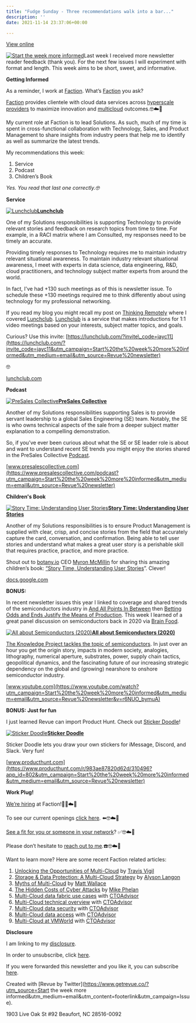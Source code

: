 ```yaml
---
title: "Fudge Sunday - Three recommendations walk into a bar..."
description: ''
date: 2021-11-14 23:37:06+00:00

---
```


[View online](https://sunday.fudge.org/issues/fudge-sunday-three-recommendations-walk-into-a-bar-847670?utm_campaign=Issue&utm_content=view_in_browser&utm_medium=email&utm_source=Start+the+week+more+informed)

[![Start the week more informed](https://bucketeer-e05bbc84-baa3-437e-9518-adb32be77984.s3.amazonaws.com/public/images/449a2576-79ca-4390-b113-ca52ed86567d_1200x115.png "Start the week more informed")](https://substackcdn.com/image/fetch/f_auto,q_auto:good,fl_progressive:steep/https%3A%2F%2Fbucketeer-e05bbc84-baa3-437e-9518-adb32be77984.s3.amazonaws.com%2Fpublic%2Fimages%2F449a2576-79ca-4390-b113-ca52ed86567d_1200x115.png)Last week I received more newsletter reader feedback (thank you). For the next few issues I will experiment with format and length. This week aims to be short, sweet, and informative.

 **Getting Informed**

As a reminder, I work at [Faction](https://www.factioninc.com/solutions/multi-cloud-data-services/?utm_campaign=Fudge%20Sunday&utm_medium=email&utm_source=Revue%20newsletter). What’s [Faction](https://www.factioninc.com/solutions/multi-cloud-data-services/?utm_campaign=Fudge%20Sunday&utm_medium=email&utm_source=Revue%20newsletter) you ask? 

[Faction](https://www.factioninc.com/solutions/multi-cloud-data-services/?utm_campaign=Fudge%20Sunday&utm_medium=email&utm_source=Revue%20newsletter) provides clientele with cloud data services across [hyperscale providers](https://www.factioninc.com/solutions/multi-cloud-data-services/?utm_campaign=Fudge%20Sunday&utm_medium=email&utm_source=Revue%20newsletter) to maximize innovation and [multicloud](https://www.factioninc.com/solutions/multi-cloud-data-services/?utm_campaign=Fudge%20Sunday&utm_medium=email&utm_source=Revue%20newsletter) outcomes.🤓☁️🚀

My current role at Faction is to lead Solutions. As such, much of my time is spent in cross-functional collaboration with Technology, Sales, and Product Management to share insights from industry peers that help me to identify as well as summarize the latest trends.

My recommendations this week:

1. Service
2. Podcast
3. Children’s Book

*Yes. You read that last one correctly.🤓*

 **Service**

[![Lunchclub](https://bucketeer-e05bbc84-baa3-437e-9518-adb32be77984.s3.amazonaws.com/public/images/958ec306-3edb-4984-8fd5-509f9dd5c176_600x315.png "Lunchclub")](https://substackcdn.com/image/fetch/f_auto,q_auto:good,fl_progressive:steep/https%3A%2F%2Fbucketeer-e05bbc84-baa3-437e-9518-adb32be77984.s3.amazonaws.com%2Fpublic%2Fimages%2F958ec306-3edb-4984-8fd5-509f9dd5c176_600x315.png)**[Lunchclub](https://lunchclub.com/?invite_code=jayc11&utm_campaign=Start%20the%20week%20more%20informed&utm_medium=email&utm_source=Revue%20newsletter)**

One of my Solutions responsibilities is supporting Technology to provide relevant stories and feedback on research topics from time to time. For example, in a RACI matrix where I am Consulted, my responses need to be timely an accurate.

Providing timely responses to Technology requires me to maintain industry relevant situational awareness. To maintain industry relevant situational awareness, I meet with experts in data science, data engineering, R&D, cloud practitioners, and technology subject matter experts from around the world.

In fact, I’ve had +130 such meetings as of this is newsletter issue. To schedule these +130 meetings required me to think differently about using technology for my professional networking.

If you read my blog you might recall my post on [Thinking Remotely](https://fudge.org/thinking-remotely/?utm_campaign=Start%20the%20week%20more%20informed&utm_medium=email&utm_source=Revue%20newsletter) where I covered [Lunchclub](https://lunchclub.com/?invite_code=jayc11&utm_campaign=Start%20the%20week%20more%20informed&utm_medium=email&utm_source=Revue%20newsletter). [Lunchclub](https://lunchclub.com/?invite_code=jayc11&utm_campaign=Start%20the%20week%20more%20informed&utm_medium=email&utm_source=Revue%20newsletter) is a service that makes introductions for 1:1 video meetings based on your interests, subject matter topics, and goals.

Curious? Use this invite: [https://lunchclub.com/?invite\_code=jayc11](https://lunchclub.com/?invite_code=jayc11&utm_campaign=Start%20the%20week%20more%20informed&utm_medium=email&utm_source=Revue%20newsletter)

🤓

[lunchclub.com](https://lunchclub.com/?invite_code=jayc11&utm_campaign=Start%20the%20week%20more%20informed&utm_medium=email&utm_source=Revue%20newsletter)

 **Podcast**

[![PreSales Collective](https://bucketeer-e05bbc84-baa3-437e-9518-adb32be77984.s3.amazonaws.com/public/images/acc4fa04-1865-4121-8c03-74963a0c9192_600x338.jpeg "PreSales Collective")](https://substackcdn.com/image/fetch/f_auto,q_auto:good,fl_progressive:steep/https%3A%2F%2Fbucketeer-e05bbc84-baa3-437e-9518-adb32be77984.s3.amazonaws.com%2Fpublic%2Fimages%2Facc4fa04-1865-4121-8c03-74963a0c9192_600x338.jpeg)**[PreSales Collective](https://www.presalescollective.com/podcast?utm_campaign=Start%20the%20week%20more%20informed&utm_medium=email&utm_source=Revue%20newsletter)**

Another of my Solutions responsibilities supporting Sales is to provide servant leadership to a global Sales Engineering (SE) team. Notably, the SE is who owns technical aspects of the sale from a deeper subject matter explanation to a compelling demonstration.

So, if you’ve ever been curious about what the SE or SE leader role is about and want to understand recent SE trends you might enjoy the stories shared in the PreSales Collective [Podcast](https://www.presalescollective.com/podcast?utm_campaign=Start%20the%20week%20more%20informed&utm_medium=email&utm_source=Revue%20newsletter).

[www.presalescollective.com](https://www.presalescollective.com/podcast?utm_campaign=Start%20the%20week%20more%20informed&utm_medium=email&utm_source=Revue%20newsletter)

 **Children's Book**

[![Story Time: Understanding User Stories](https://bucketeer-e05bbc84-baa3-437e-9518-adb32be77984.s3.amazonaws.com/public/images/f35eecfd-ca85-4801-9525-6f79ce7c300a_600x315.png "Story Time: Understanding User Stories")](https://substackcdn.com/image/fetch/f_auto,q_auto:good,fl_progressive:steep/https%3A%2F%2Fbucketeer-e05bbc84-baa3-437e-9518-adb32be77984.s3.amazonaws.com%2Fpublic%2Fimages%2Ff35eecfd-ca85-4801-9525-6f79ce7c300a_600x315.png)**[Story Time: Understanding User Stories](https://docs.google.com/presentation/d/1j3l9GCiEvp8Ei3G9Uuzp6Q6tS2pXqAG4SLI3zHJaQj0/edit?usp=sharing&utm_campaign=Start%20the%20week%20more%20informed&utm_medium=email&utm_source=Revue%20newsletter)**

Another of my Solutions responsibilities is to ensure Product Management is supplied with clear, crisp, and concise stories from the field that accurately capture the card, conversation, and confirmation. Being able to tell user stories and understand what makes a great user story is a perishable skill that requires practice, practice, and more practice.

Shout out to [botany.io](https://botany.io?utm_campaign=Start%20the%20week%20more%20informed&utm_medium=email&utm_source=Revue%20newsletter) CEO [Myron McMillin](https://www.linkedin.com/in/myronmcmillin/?utm_campaign=Start%20the%20week%20more%20informed&utm_medium=email&utm_source=Revue%20newsletter) for sharing this amazing children’s book: [“Story Time, Understanding User Stories](https://docs.google.com/presentation/d/1j3l9GCiEvp8Ei3G9Uuzp6Q6tS2pXqAG4SLI3zHJaQj0/edit?usp=sharing&utm_campaign=Start%20the%20week%20more%20informed&utm_medium=email&utm_source=Revue%20newsletter)”. Clever!

[docs.google.com](https://docs.google.com/presentation/d/1j3l9GCiEvp8Ei3G9Uuzp6Q6tS2pXqAG4SLI3zHJaQj0/edit?usp=sharing&utm_campaign=Start%20the%20week%20more%20informed&utm_medium=email&utm_source=Revue%20newsletter)

 **BONUS:**

In recent newsletter issues this year I linked to coverage and shared trends of the semiconductors industry in [And All Points In Between](https://sunday.fudge.org/issues/fudge-sunday-and-all-points-in-between-679406?utm_campaign=Start%20the%20week%20more%20informed&utm_medium=email&utm_source=Revue%20newsletter) then [Betting Odds and Ends Justify the Means of Production](https://sunday.fudge.org/issues/fudge-sunday-betting-odds-and-ends-justify-the-means-of-production-752134?utm_campaign=Start%20the%20week%20more%20informed&utm_medium=email&utm_source=Revue%20newsletter). This week I learned of a great panel discussion on semiconductors back in 2020 via [Brain Food](https://fs.blog/knowledge-podcast/the-ultimate-bargaining-chip/?utm_campaign=Start%20the%20week%20more%20informed&utm_medium=email&utm_source=Revue%20newsletter).

[![All about Semiconductors (2020)](https://bucketeer-e05bbc84-baa3-437e-9518-adb32be77984.s3.amazonaws.com/public/images/60cb60f8-3b8c-4737-aea0-16b35f052992_600x338.jpeg "All about Semiconductors (2020)")](https://substackcdn.com/image/fetch/f_auto,q_auto:good,fl_progressive:steep/https%3A%2F%2Fbucketeer-e05bbc84-baa3-437e-9518-adb32be77984.s3.amazonaws.com%2Fpublic%2Fimages%2F60cb60f8-3b8c-4737-aea0-16b35f052992_600x338.jpeg)**[All about Semiconductors (2020)](https://www.youtube.com/watch?utm_campaign=Start%20the%20week%20more%20informed&utm_medium=email&utm_source=Revue%20newsletter&v=r6NUO_bymuA)**

[The Knowledge Project tackles the topic of semiconductors](https://www.youtube.com/watch?utm_campaign=Start%20the%20week%20more%20informed&utm_medium=email&utm_source=Revue%20newsletter&v=r6NUO_bymuA). In just over an hour you get the origin story, impacts in modern society, analogies, lithography, numerical aperture, substrates, power, supply chain tactics, geopolitical dynamics, and the fascinating future of our increasing strategic dependency on the global and (growing) nearshore to onshore semiconductor industry.

[www.youtube.com](https://www.youtube.com/watch?utm_campaign=Start%20the%20week%20more%20informed&utm_medium=email&utm_source=Revue%20newsletter&v=r6NUO_bymuA)

 **BONUS: Just for fun**

I just learned Revue can import Product Hunt. Check out [Sticker Doodle](https://www.producthunt.com/r/983ae87820d62d/310496?app_id=802&utm_campaign=Start%20the%20week%20more%20informed&utm_medium=email&utm_source=Revue%20newsletter)!

[![Sticker Doodle](https://bucketeer-e05bbc84-baa3-437e-9518-adb32be77984.s3.amazonaws.com/public/images/6207cfe7-6f4c-4a52-9b6f-86efa2c347ce_600x489.png "Sticker Doodle")](https://substackcdn.com/image/fetch/f_auto,q_auto:good,fl_progressive:steep/https%3A%2F%2Fbucketeer-e05bbc84-baa3-437e-9518-adb32be77984.s3.amazonaws.com%2Fpublic%2Fimages%2F6207cfe7-6f4c-4a52-9b6f-86efa2c347ce_600x489.png)**[Sticker Doodle](https://www.producthunt.com/r/983ae87820d62d/310496?app_id=802&utm_campaign=Start%20the%20week%20more%20informed&utm_medium=email&utm_source=Revue%20newsletter)**

Sticker Doodle lets you draw your own stickers for iMessage, Discord, and Slack. Very fun!

[www.producthunt.com](https://www.producthunt.com/r/983ae87820d62d/310496?app_id=802&utm_campaign=Start%20the%20week%20more%20informed&utm_medium=email&utm_source=Revue%20newsletter)

 **Work Plug!**

[We’re hiring](https://grnh.se/66f4d22d4us?utm_campaign=Fudge%20Sunday&utm_medium=email&utm_source=Revue%20newsletter) at Faction!🎉🤓☁️🚀

To see our current openings [click here](https://grnh.se/66f4d22d4us?utm_campaign=Fudge%20Sunday&utm_medium=email&utm_source=Revue%20newsletter). ⬅️🤓☁️🚀

[See a fit for you or someone in your network](https://grnh.se/66f4d22d4us?utm_campaign=Fudge%20Sunday&utm_medium=email&utm_source=Revue%20newsletter)? ✅🤓☁️🚀

Please don’t hesitate to [reach out to me](https://jaycuthrell.com/contact/?utm_campaign=Fudge%20Sunday&utm_medium=email&utm_source=Revue%20newsletter).☎️🤓☁️🚀

Want to learn more? Here are some recent Faction related articles:

1. [Unlocking the Opportunities of Multi-Cloud](https://www.delltechnologies.com/en-us/blog/unlocking-the-opportunities-of-multi-cloud/?utm_campaign=Fudge%20Sunday&utm_medium=email&utm_source=Revue%20newsletter) by [Travis Vigil](https://www.delltechnologies.com/en-us/blog/authors/travis-vigil/?utm_campaign=Fudge%20Sunday&utm_medium=email&utm_source=Revue%20newsletter)
2. [Storage & Data Protection: A Multi-Cloud Strategy](https://www.delltechnologies.com/en-us/blog/storage-and-data-protection-for-your-cloud-first-strategy/?utm_campaign=Fudge%20Sunday&utm_medium=email&utm_source=Revue%20newsletter) by [Alyson Langon](https://www.delltechnologies.com/en-us/blog/authors/alyson-langon/?utm_campaign=Fudge%20Sunday&utm_medium=email&utm_source=Revue%20newsletter)
3. [Myths of Multi-Cloud](https://www.intelligentcio.com/north-america/2021/10/07/myths-of-multi-cloud-whats-standing-in-the-way-of-a-streamlined-approach/?utm_campaign=Fudge%20Sunday&utm_medium=email&utm_source=Revue%20newsletter) by [Matt Wallace](https://twitter.com/mattwallace?utm_campaign=Fudge%20Sunday&utm_medium=email&utm_source=Revue%20newsletter)
4. [The Hidden Costs of Cyber Attacks](https://www.dataversity.net/the-hidden-costs-of-cyberattacks/?utm_campaign=Fudge%20Sunday&utm_medium=email&utm_source=Revue%20newsletter) by [Mike Phelan](https://www.linkedin.com/in/mikephelan-1912/?utm_campaign=Fudge%20Sunday&utm_medium=email&utm_source=Revue%20newsletter)
5. [Multi-Cloud data fabric use cases](https://thectoadvisor.com/multicloud-data-fabric-use-cases-with-faction/?utm_campaign=Fudge%20Sunday&utm_medium=email&utm_source=Revue%20newsletter) with [CTOAdvisor](https://thectoadvisor.com/?utm_campaign=Fudge%20Sunday&utm_medium=email&utm_source=Revue%20newsletter)
6. [Multi-Cloud technical overview](https://thectoadvisor.com/faction-multicloud-technical-overview-interview-with-matt-wallace/?utm_campaign=Fudge%20Sunday&utm_medium=email&utm_source=Revue%20newsletter) with [CTOAdvisor](https://thectoadvisor.com/?utm_campaign=Fudge%20Sunday&utm_medium=email&utm_source=Revue%20newsletter)
7. [Multi-Cloud data security](https://thectoadvisor.com/multi-cloud-data-security-dell-technologies-and-faction/?utm_campaign=Fudge%20Sunday&utm_medium=email&utm_source=Revue%20newsletter) with [CTOAdvisor](https://thectoadvisor.com/?utm_campaign=Fudge%20Sunday&utm_medium=email&utm_source=Revue%20newsletter)
8. [Multi-Cloud data access](https://thectoadvisor.com/using-dell-powerscale-for-multi-cloud-data-access/?utm_campaign=Fudge%20Sunday&utm_medium=email&utm_source=Revue%20newsletter) with [CTOAdvisor](https://thectoadvisor.com/?utm_campaign=Fudge%20Sunday&utm_medium=email&utm_source=Revue%20newsletter)
9. [Multi-Cloud at VMWorld](https://www.linkedin.com/posts/kltownsend_multicloud-vmworld-activity-6851248635166957568-oEkR/?utm_campaign=Fudge%20Sunday&utm_medium=email&utm_source=Revue%20newsletter) with [CTOAdvisor](https://thectoadvisor.com/?utm_campaign=Fudge%20Sunday&utm_medium=email&utm_source=Revue%20newsletter)

 **Disclosure**

I am linking to my [disclosure](https://jaycuthrell.com/disclosure/?utm_campaign=Fudge%20Sunday&utm_medium=email&utm_source=Revue%20newsletter).

In order to unsubscribe, click [here](#).

If you were forwarded this newsletter and you like it, you can subscribe [here](https://sunday.fudge.org/?utm_campaign=Issue&utm_content=forwarded&utm_medium=email&utm_source=Start+the+week+more+informed).

Created with [Revue by Twitter](https://www.getrevue.co/?utm_source=Start the week more informed&utm_medium=email&utm_content=footerlink&utm_campaign=Issue).

1903 Live Oak St #92 Beaufort, NC 28516-0092

